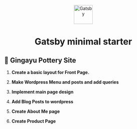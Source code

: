 <p align="center">
  <a href="https://www.gatsbyjs.com/?utm_source=starter&utm_medium=readme&utm_campaign=minimal-starter">
    <img alt="Gatsby" src="https://www.gatsbyjs.com/Gatsby-Monogram.svg" width="60" />
  </a>
</p>
<h1 align="center">
  Gatsby minimal starter
</h1>

## 🚀 Gingayu Pottery Site

1.  **Create a basic layout for Front Page.**

2.  **Make Wordpress Menu and posts and add queries**

3.  **Implement main page design**

4.  **Add Blog Posts to wordpress**

5. **Create About Me page**

6. **Create Product Page**

